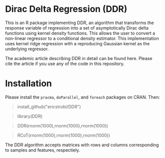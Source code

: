 # Dirac Delta Regression (DDR)

This is an R package implementing DDR, an algorithm that transforms the response variable of regression into a set of asymptotically Dirac delta functions using kernel density functions. This allows the user to convert a non-linear regressor to a conditional density estimator. This implementation uses kernel ridge regression with a reproducing Gaussian kernel as the underlying regressor.

The academic article describing DDR in detail can be found here. Please cite the article if you use any of the code in this repository.

# Installation

Please install the `pracma`, `doParallel`, and `foreach` packages on CRAN. Then:

> install_github("ericstrobl/DDR")

> library(DDR)

> DDR(rnorm(1000),rnorm(1000),rnorm(1000))

> RCoT(rnorm(1000),rnorm(1000),rnorm(1000))

 The DDR algorithm accepts matrices with rows and columns corresponding to samples and features, respectiely.
